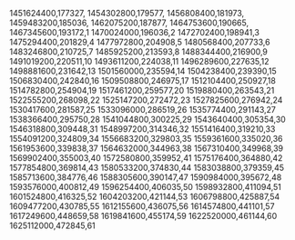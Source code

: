 1451624400,177327,
1454302800,179577,
1456808400,181973,
1459483200,185036,
1462075200,187877,
1464753600,190665,
1467345600,193172,1
1470024000,196036,2
1472702400,198941,3
1475294400,201829,4
1477972800,204908,5
1480568400,207733,6
1483246800,210725,7
1485925200,213593,8
1488344400,216900,9
1491019200,220511,10
1493611200,224038,11
1496289600,227635,12
1498881600,231642,13
1501560000,235594,14
1504238400,239390,15
1506830400,242840,16
1509508800,246975,17
1512104400,250927,18
1514782800,254904,19
1517461200,259577,20
1519880400,263543,21
1522555200,268098,22
1525147200,272472,23
1527825600,276942,24
1530417600,281587,25
1533096000,286519,26
1535774400,291143,27
1538366400,295750,28
1541044800,300225,29
1543640400,305354,30
1546318800,309448,31
1548997200,314346,32
1551416400,319210,33
1554091200,324809,34
1556683200,329803,35
1559361600,335020,36
1561953600,339838,37
1564632000,344963,38
1567310400,349968,39
1569902400,355003,40
1572580800,359952,41
1575176400,364880,42
1577854800,369814,43
1580533200,374830,44
1583038800,379359,45
1585713600,384776,46
1588305600,390147,47
1590984000,395672,48
1593576000,400812,49
1596254400,406035,50
1598932800,411094,51
1601524800,416325,52
1604203200,421144,53
1606798800,425887,54
1609477200,430785,55
1612155600,436075,56
1614574800,441101,57
1617249600,448659,58
1619841600,455174,59
1622520000,461144,60
1625112000,472845,61
